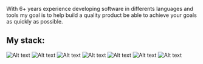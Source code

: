 
With 6+ years experience developing software in differents languages and tools my goal is to help build a quality product 
be able to achieve your goals as quickly as possible.

## My stack: 

![Alt text](https://img.shields.io/badge/mac%20os-000000?style=for-the-badge&logo=apple&logoColor=white "Macbook Pro M1")
![Alt text](https://img.shields.io/badge/WebStorm-000000?style=for-the-badge&logo=WebStorm&logoColor=white "Web Storm")
![Alt text](https://img.shields.io/badge/Rider-000000?style=for-the-badge&logo=Rider&logoColor=white "Rider")
![Alt text](https://img.shields.io/badge/GitKraken-36a9ae?style=for-the-badge&logo=gumroad&logoColor=white "Git Kraken")
![Alt text](https://img.shields.io/badge/Slack-4A154B?style=for-the-badge&logo=slack&logoColor=white "Slack")
![Alt text](https://img.shields.io/badge/Jira-0052CC?style=for-the-badge&logo=Jira&logoColor=white "Jira")
![Alt text](https://img.shields.io/badge/Postman-E97627?style=for-the-badge&logo=Tableau&logoColor=white "Postman")
